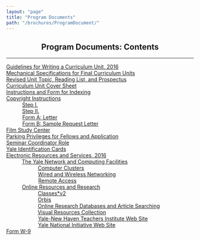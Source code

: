 ```yaml
---
layout: "page"
title: "Program Documents"
path: "/brochures/ProgramDocument/"
---
```

<main>
<title>Program Documents</title>
<meta content="" name="ynhtindex"/>
<style type="text/css">
ul{margin: 0 0 0 0; padding: 0 0 0 0;}
ul.a{list-style-type:none;}
li.a {text-indent: 30px;}
li.b {text-indent: 60px;}
</style>
<center><b><h2>Program Documents: Contents</h2></b></center>
<hr width="100%"/>
<!--insert <font color="#FFFFFF">____</font><nobr> To make the layout work on some of the mobile devices-->
<ul class="a">
<li><a href="/brochures/ProgramDocument/GuidelinesForWritingACurriculumUnit.pdf">Guidelines for Writing a Curriculum Unit, 2016</a></li>
<li><a href="/brochures/ProgramDocument/MechanicalSpecificationsForFinalCurriculumUnits.pdf">Mechanical Specifications for Final Curriculum Units</a></li>
<li><a href="/brochures/ProgramDocument/RevisedUnitTopicReadingListAndProspectus.pdf">Revised Unit Topic, Reading List, and Prospectus</a></li>
<li><a href="/brochures/ProgramDocument/CurriculumUnitCoverSheet.pdf">Curriculum Unit Cover Sheet</a></li>
<li><a href="/brochures/ProgramDocument/InstructionsAndFormForIndexing.pdf">Instructions and Form for Indexing</a></li>
<li><a href="/brochures/ProgramDocument/CopyrightInstructions.pdf">Copyright Instructions</a></li>
<li class="a"><a href="/brochures/ProgramDocument/CopyrightInstructions.pdf#nameddest=Step1"><font color="#FFFFFF" style="visibility:hidden;">__</font><nobr>Step I.</nobr></a></li><nobr>
</nobr><li class="a"><nobr><a href="/brochures/ProgramDocument/CopyrightInstructions.pdf#nameddest=Step2"><font color="#FFFFFF" style="visibility:hidden;">__</font></a></nobr><a href="/brochures/ProgramDocument/CopyrightInstructions.pdf#nameddest=Step2"><nobr>Step II.</nobr></a></li><nobr>
</nobr><li class="a"><nobr><a href="/brochures/ProgramDocument/CopyrightInstructions.pdf#nameddest=FormA"><font color="#FFFFFF" style="visibility:hidden;">__</font></a></nobr><a href="/brochures/ProgramDocument/CopyrightInstructions.pdf#nameddest=FormA"><nobr>Form A: Letter</nobr></a></li><nobr>
</nobr><li class="a"><nobr><a href="/brochures/ProgramDocument/CopyrightInstructions.pdf#nameddest=FormB"><font color="#FFFFFF" style="visibility:hidden;">__</font></a></nobr><a href="/brochures/ProgramDocument/CopyrightInstructions.pdf#nameddest=FormB"><nobr>Form B: Sample Request Letter</nobr></a></li><nobr>
<li><a href="/brochures/ProgramDocument/FilmStudyCenter.pdf">Film Study Center</a></li>
<li><a href="/brochures/ProgramDocument/ParkingPrivilegesForFellowsAndApplication.pdf">Parking Privileges for Fellows and Application</a></li>
<li><a href="/brochures/ProgramDocument/SeminarCoordinatorRole.pdf">Seminar Coordinator Role</a></li>
<li><a href="/brochures/ProgramDocument/YaleIdentificationCards.pdf">Yale Identification Cards</a></li>
<li><a href="/brochures/ProgramDocument/ElectronicResourcesAndServices.pdf">Electronic Resources and Services, 2016</a></li>
</nobr><li class="a"><nobr><a href="/brochures/ProgramDocument/ElectronicResourcesAndServices.pdf#nameddest=TheYaleNetworkAndComputingFacilities"><font color="#FFFFFF" style="visibility:hidden;">__</font></a></nobr><a href="/brochures/ProgramDocument/ElectronicResourcesAndServices.pdf#nameddest=TheYaleNetworkAndComputingFacilities"><nobr>The Yale Network and Computing Facilities</nobr></a></li><nobr>
</nobr><li class="b"><nobr><a href="/brochures/ProgramDocument/ElectronicResourcesAndServices.pdf#nameddest=ComputerClusters"><font color="#FFFFFF" style="visibility:hidden;">____</font></a></nobr><a href="/brochures/ProgramDocument/ElectronicResourcesAndServices.pdf#nameddest=ComputerClusters"><nobr>Computer Clusters</nobr></a></li><nobr>
</nobr><li class="b"><nobr><a href="/brochures/ProgramDocument/ElectronicResourcesAndServices.pdf#nameddest=WiredAndWirelessNetworking"><font color="#FFFFFF" style="visibility:hidden;">____</font></a></nobr><a href="/brochures/ProgramDocument/ElectronicResourcesAndServices.pdf#nameddest=WiredAndWirelessNetworking"><nobr>Wired and Wireless Networking</nobr></a></li><nobr>
</nobr><li class="b"><nobr><a href="ElectronicResourcesAndServices.pdf#nameddest=RemoteAccess"><font color="#FFFFFF" style="visibility:hidden;">____</font></a></nobr><a href="/brochures/ProgramDocument/ElectronicResourcesAndServices.pdf#nameddest=RemoteAccess"><nobr>Remote Access</nobr></a></li><nobr>
</nobr><li class="a"><nobr><a href="/brochures/ProgramDocument/ElectronicResourcesAndServices.pdf#nameddest=OnlineResourcesAndResearch"><font color="#FFFFFF" style="visibility:hidden;">__</font></a></nobr><a href="/brochures/ProgramDocument/ElectronicResourcesAndServices.pdf#nameddest=OnlineResourcesAndResearch"><nobr>Online Resources and Research</nobr></a></li><nobr>
</nobr><li class="b"><nobr><a href="/brochures/ProgramDocument/ElectronicResourcesAndServices.pdf#nameddest=ClassesV2"><font color="#FFFFFF" style="visibility:hidden;">____</font></a></nobr><a href="/brochures/ProgramDocument/ElectronicResourcesAndServices.pdf#nameddest=ClassesV2"><nobr>Classes*v2</nobr></a></li><nobr>
</nobr><li class="b"><nobr><a href="/brochures/ProgramDocument/ElectronicResourcesAndServices.pdf#nameddest=Orbis"><font color="#FFFFFF" style="visibility:hidden;">____</font></a></nobr><a href="/brochures/ProgramDocument/ElectronicResourcesAndServices.pdf#nameddest=Orbis"><nobr>Orbis</nobr></a></li><nobr>
</nobr><li class="b"><nobr><a href="/brochures/ProgramDocument/ElectronicResourcesAndServices.pdf#nameddest=OnlineResearchDatabasesAndArticleSearching"><font color="#FFFFFF" style="visibility:hidden;">____</font></a></nobr><a href="/brochures/ProgramDocument/ElectronicResourcesAndServices.pdf#nameddest=OnlineResearchDatabasesAndArticleSearching"><nobr>Online Research Databases and Article Searching</nobr></a></li><nobr>
</nobr><li class="b"><nobr><a href="/brochures/ProgramDocument/ElectronicResourcesAndServices.pdf#nameddest=VisualResourcesCollection"><font color="#FFFFFF" style="visibility:hidden;">____</font></a></nobr><a href="/brochures/ProgramDocument/ElectronicResourcesAndServices.pdf#nameddest=VisualResourcesCollection"><nobr>Visual Resources Collection</nobr></a></li><nobr>
</nobr><li class="b"><nobr><a href="/brochures/ProgramDocument/ElectronicResourcesAndServices.pdf#nameddest=YaleNewHavenTeachersInstituteWebSite"><font color="#FFFFFF" style="visibility:hidden;">____</font></a></nobr><a href="/brochures/ProgramDocument/ElectronicResourcesAndServices.pdf#nameddest=YaleNewHavenTeachersInstituteWebSite"><nobr>Yale-New Haven Teachers Institute Web Site</nobr></a></li><nobr>
</nobr><li class="b"><nobr><a href="/brochures/ProgramDocument/ElectronicResourcesAndServices.pdf#nameddest=YaleNationalInitiativeWebSite"><font color="#FFFFFF" style="visibility:hidden;">____</font></a></nobr><a href="/brochures/ProgramDocument/ElectronicResourcesAndServices.pdf#nameddest=YaleNationalInitiativeWebSite"><nobr>Yale National Initiative Web Site</nobr></a></li><nobr>
<li><a href="/brochures/ProgramDocument/W9Form.pdf">Form W-9</a></li>
</nobr></ul><nobr>
</nobr></main>
